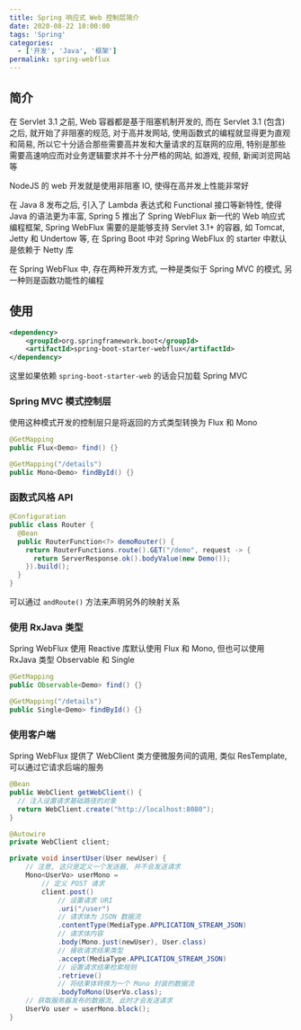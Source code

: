 ```yaml
---
title: Spring 响应式 Web 控制层简介
date: 2020-08-22 10:00:00
tags: 'Spring'
categories:
  - ['开发', 'Java', '框架']
permalink: spring-webflux
---
```


## 简介

在 Servlet 3.1 之前, Web 容器都是基于阻塞机制开发的, 而在 Servlet 3.1 (包含)之后, 就开始了非阻塞的规范, 对于高并发网站, 使用函数式的编程就显得更为直观和简易, 所以它十分适合那些需要高并发和大量请求的互联网的应用, 特别是那些需要高速响应而对业务逻辑要求并不十分严格的网站, 如游戏, 视频, 新闻浏览网站等

NodeJS 的 web 开发就是使用非阻塞 IO, 使得在高并发上性能非常好

在 Java 8 发布之后, 引入了 Lambda 表达式和 Functional 接口等新特性, 使得 Java 的语法更为丰富, Spring 5 推出了 Spring WebFlux 新一代的 Web 响应式编程框架, Spring WebFlux 需要的是能够支持 Servlet 3.1+ 的容器, 如 Tomcat, Jetty 和 Undertow 等, 在 Spring Boot 中对 Spring WebFlux 的 starter 中默认是依赖于 Netty 库

在 Spring WebFlux 中, 存在两种开发方式, 一种是类似于 Spring MVC 的模式, 另一种则是函数功能性的编程

<!-- more -->

## 使用

```xml
<dependency>
    <groupId>org.springframework.boot</groupId>
    <artifactId>spring-boot-starter-webflux</artifactId>
</dependency>
```

这里如果依赖 `spring-boot-starter-web` 的话会只加载 Spring MVC

### Spring MVC 模式控制层

使用这种模式开发的控制层只是将返回的方式类型转换为 Flux 和 Mono

```java
@GetMapping
public Flux<Demo> find() {}

@GetMapping("/details")
public Mono<Demo> findById() {}
```

### 函数式风格 API

```java
@Configuration
public class Router {
  @Bean
  public RouterFunction<?> demoRouter() {
    return RouterFunctions.route().GET("/demo", request -> {
      return ServerResponse.ok().bodyValue(new Demo());
    }).build();
  }
}
```

可以通过 `andRoute()` 方法来声明另外的映射关系

### 使用 RxJava 类型

Spring WebFlux 使用 Reactive 库默认使用 Flux 和 Mono, 但也可以使用 RxJava 类型 Observable 和 Single

```java
@GetMapping
public Observable<Demo> find() {}

@GetMapping("/details")
public Single<Demo> findById() {}
```

### 使用客户端

Spring WebFlux 提供了 WebClient 类方便微服务间的调用, 类似 ResTemplate, 可以通过它请求后端的服务

```java
@Bean
public WebClient getWebClient() {
  // 注入设置请求基础路径的对象
  return WebClient.create("http://localhost:8080");
}

@Autowire
private WebClient client;

private void insertUser(User newUser) {
    // 注意, 这只是定义一个发送器, 并不会发送请求
    Mono<UserVo> userMono =
        // 定义 POST 请求
        client.post()
            // 设置请求 URI
            .uri("/user")
            // 请求体为 JSON 数据流
            .contentType(MediaType.APPLICATION_STREAM_JSON)
            // 请求体内容
            .body(Mono.just(newUser), User.class)
            // 接收请求结果类型
            .accept(MediaType.APPLICATION_STREAM_JSON)
            // 设置请求结果检索规则
            .retrieve()
            // 将结果体转换为一个 Mono 封装的数据流
            .bodyToMono(UserVo.class);
    // 获取服务器发布的数据流, 此时才会发送请求
    UserVo user = userMono.block();
}
```
